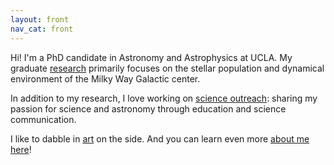 ```yaml
---
layout: front
nav_cat: front
---
```


Hi! I'm a PhD candidate in Astronomy and Astrophysics at UCLA. My graduate [research](./research/) primarily focuses on the stellar population and dynamical environment of the Milky Way Galactic center.

In addition to my research, I love working on [science outreach](./outreach/): sharing my passion for science and astronomy through education and science communication.

I like to dabble in [art](./art/) on the side. And you can learn even more [about me here](./aboutme/)!